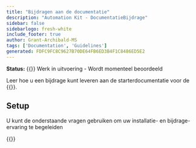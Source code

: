 ```yaml
---
title: "Bijdragen aan de documentatie"
description: "Automation Kit - DocumentatieBijdrage"
sidebar: false
sidebarlogo: fresh-white
include_footer: true
author: Grant-Archibald-MS
tags: ['Documentation', 'Guidelines']
generated: FDFC9FC8C9627B70DE64FB6ED3B4F1C8486ED5E2
---
```


**Status:** {{<externalImage src="https://github.githubassets.com/images/icons/emoji/unicode/1f6a7.png" size="16x16" text="Construction Icon">}} Werk in uitvoering - Wordt momenteel beoordeeld

Leer hoe u een bijdrage kunt leveren aan de starterdocumentatie voor de {{<product-name>}}.

## Setup

U kunt de onderstaande vragen gebruiken om uw installatie- en bijdrage-ervaring te begeleiden

{{<questions name="/content/nl/contribution/documentation.json" completed="Bedankt voor het invullen van de installatievragen" showNavigationButtons="false" locale="nl">}}
